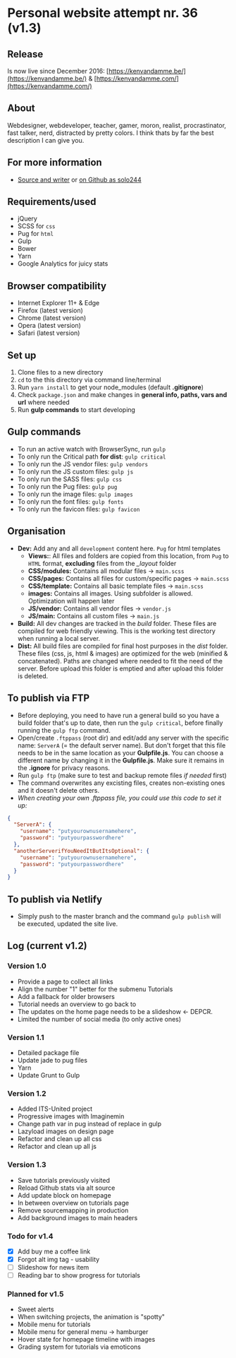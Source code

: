 # Personal website attempt nr. 36 (v1.3)

## Release
Is now live since December 2016: [https://kenvandamme.be/](https://kenvandamme.be/) & [https://kenvandamme.com/](https://kenvandamme.com/)

## About
Webdesigner, webdeveloper, teacher, gamer, moron, realist, procrastinator, fast talker, nerd, distracted by pretty colors. I think thats by far the best description I can give you.

## For more information
- [Source and writer](https://kenvandamme.be/) or [on Github as solo244](https://github.com/solo244)

## Requirements/used
- jQuery
- SCSS for `css`
- Pug for `html`
- Gulp
- Bower
- Yarn
- Google Analytics for juicy stats

## Browser compatibility
- Internet Explorer 11+ & Edge
- Firefox (latest version)
- Chrome (latest version)
- Opera (latest version)
- Safari (latest version)

## Set up
1. Clone files to a new directory
2. `cd` to the this directory via command line/terminal
3. Run `yarn install` to get your node_modules (default **.gitignore**)
4. Check `package.json` and make changes in **general info, paths, vars and url** where needed
5. Run **gulp commands** to start developing

## Gulp commands
- To run an active watch with BrowserSync, run `gulp`
- To only run the Critical path **for dist**: `gulp critical`
- To only run the JS vendor files: `gulp vendors`
- To only run the JS custom files: `gulp js`
- To only run the SASS files: `gulp css`
- To only run the Pug files: `gulp pug`
- To only run the image files: `gulp images`
- To only run the font files: `gulp fonts`
- To only run the favicon files: `gulp favicon`

## Organisation
- **Dev:** Add any and all `development` content here. `Pug` for html templates
  - **Views:**: All files and folders are copied from this location, from `Pug` to `HTML` format, **excluding** files from the  *_layout* folder
  - **CSS/modules:** Contains all modular files -> `main.scss`
  - **CSS/pages:** Contains all files for custom/specific pages -> `main.scss`
  - **CSS/template:** Contains all basic template files -> `main.scss`
  - **images:** Contains all images. Using subfolder is allowed. Optimization will happen later
  - **JS/vendor:** Contains all vendor files -> `vendor.js`
  - **JS/main:** Contains all custom files -> `main.js`
- **Build:** All dev changes are tracked in the *build* folder. These files are compiled for web friendly viewing. This is the working test directory when running a local server.
- **Dist:** All build files are compiled for final host purposes in the *dist* folder. These files (css, js, html & images) are optimized for the web (minified & concatenated). Paths are changed where needed to fit the need of the server. Before upload this folder is emptied and after upload this folder is deleted.

## To publish via FTP
- Before deploying, you need to have run a general build so you have a build folder that's up to date, then run the `gulp critical`, before finally running the `gulp ftp` command.
- Open/create `.ftppass` (root dir) and edit/add any server with the specific name: `ServerA` (= the default server name). But don't forget that this file needs to be in the same location as your **Gulpfile.js**. You can choose a different name by changing it in the **Gulpfile.js**. Make sure it remains in the **.ignore** for privacy reasons.
- Run `gulp ftp` (make sure to test and backup remote files _if needed_ first)
- The command overwrites any excisting files, creates non-existing ones and it doesn't delete others.
- _When creating your own .ftppass file, you could use this code to set it up:_
```json
{
  "ServerA": {
    "username": "putyourownusernamehere",
    "password": "putyourpasswordhere"
  },
  "anotherServerifYouNeedItButItsOptional": {
    "username": "putyourownusernamehere",
    "password": "putyourpasswordhere"
  }
}
```

## To publish via Netlify
- Simply push to the master branch and the command `gulp publish` will be executed, updated the site live.

## Log (current v1.2)
### Version 1.0
- Provide a page to collect all links
- Align the number "1" better for the submenu Tutorials
- Add a fallback for older browsers
- Tutorial needs an overview to go back to
- The updates on the home page needs to be a slideshow <- DEPCR.
- Limited the number of social media (to only active ones)

### Version 1.1
- Detailed package file
- Update jade to pug files
- Yarn
- Update Grunt to Gulp

### Version 1.2
- Added ITS-United project
- Progressive images with Imaginemin
- Change path var in pug instead of replace in gulp
- Lazyload images on design page
- Refactor and clean up all css
- Refactor and clean up all js

### Version 1.3
- Save tutorials previously visited
- Reload Github stats via alt source
- Add update block on homepage
- In between overview on tutorials page
- Remove sourcemapping in production
- Add background images to main headers

### Todo for v1.4
- [x] Add buy me a coffee link
- [x] Forgot alt img tag - usability
- [ ] Slideshow for news item
- [ ] Reading bar to show progress for tutorials

### Planned for v1.5
- Sweet alerts
- When switching projects, the animation is "spotty"
- Mobile menu for tutorials
- Mobile menu for general menu -> hamburger
- Hover state for homepage timeline with images
- Grading system for tutorials via emoticons
